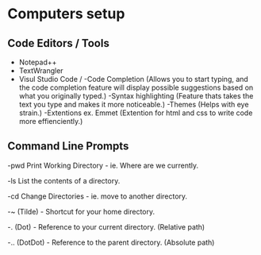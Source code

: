# Computers setup


## Code Editors / Tools
- Notepad++
- TextWrangler
- Visul Studio Code
/
-Code Completion (Allows you to start typing, and the code completion
feature will display possible suggestions based on what you originally
typed.)
-Syntax highlighting (Feature thats takes the text you type and makes it more noticeable.)
-Themes (Helps with eye strain.)
-Extentions ex. Emmet (Extention for html and css to write code more effienciently.)


## Command Line Prompts
-pwd
Print Working Directory - ie. Where are we currently.

-ls
List the contents of a directory.

-cd
Change Directories - ie. move to another directory.

-~ (Tilde) - Shortcut for your home directory. 

-. (Dot) - Reference to your current directory. (Relative path)

-.. (DotDot) - Reference to the parent directory. (Absolute path)


